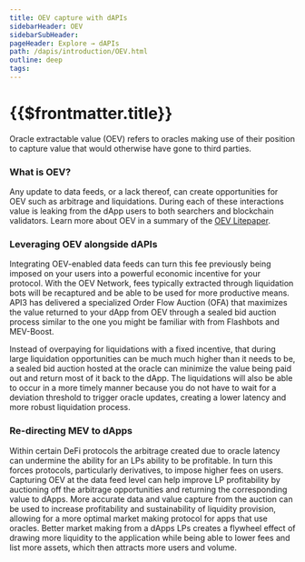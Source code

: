 ```yaml
---
title: OEV capture with dAPIs
sidebarHeader: OEV
sidebarSubHeader:
pageHeader: Explore → dAPIs
path: /dapis/introduction/OEV.html
outline: deep
tags:
---
```


<PageHeader/>

# {{$frontmatter.title}}

Oracle extractable value (OEV) refers to oracles making use of their position to
capture value that would otherwise have gone to third parties.

### What is OEV?

Any update to data feeds, or a lack thereof, can create opportunities for OEV
such as arbitrage and liquidations. During each of these interactions value is
leaking from the dApp users to both searchers and blockchain validators. Learn
more about OEV in a summary of the
[OEV Litepaper](https://medium.com/api3/oracle-extractable-value-oev-13c1b6d53c5b).

### Leveraging OEV alongside dAPIs

Integrating OEV-enabled data feeds can turn this fee previously being imposed on
your users into a powerful economic incentive for your protocol. With the OEV
Network, fees typically extracted through liquidation bots will be recaptured
and be able to be used for more productive means. API3 has delivered a
specialized Order Flow Auction (OFA) that maximizes the value returned to your
dApp from OEV through a sealed bid auction process similar to the one you might
be familiar with from Flashbots and MEV-Boost.

Instead of overpaying for liquidations with a fixed incentive, that during large
liquidation opportunities can be much much higher than it needs to be, a sealed
bid auction hosted at the oracle can minimize the value being paid out and
return most of it back to the dApp. The liquidations will also be able to occur
in a more timely manner because you do not have to wait for a deviation
threshold to trigger oracle updates, creating a lower latency and more robust
liquidation process.

### Re-directing MEV to dApps

Within certain DeFi protocols the arbitrage created due to oracle latency can
undermine the ability for an LPs ability to be profitable. In turn this forces
protocols, particularly derivatives, to impose higher fees on users. Capturing
OEV at the data feed level can help improve LP profitability by auctioning off
the arbitrage opportunities and returning the corresponding value to dApps. More
accurate data and value capture from the auction can be used to increase
profitability and sustainability of liquidity provision, allowing for a more
optimal market making protocol for apps that use oracles. Better market making
from a dApps LPs creates a flywheel effect of drawing more liquidity to the
application while being able to lower fees and list more assets, which then
attracts more users and volume.
